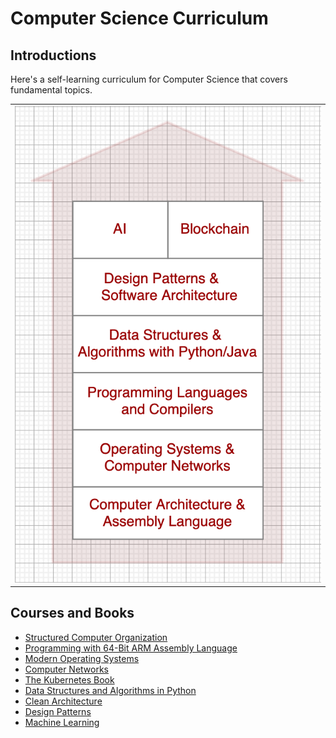 # Computer Science Curriculum

## Introductions
Here's a self-learning curriculum for Computer Science that covers fundamental topics.

<table width="256px">
  <tr>
    <td><img src="/books/my-recommended-books/cs-curriculum.png"/></td>
  </tr>
</table>

## Courses and Books
- [Structured Computer Organization](https://www.amazon.com/gp/product/B00IZ0B7YA/ref=dbs_a_def_rwt_hsch_vapi_taft_p1_i1)
- [Programming with 64-Bit ARM Assembly Language](https://www.amazon.com/Programming-64-Bit-ARM-Assembly-Language-ebook/dp/B0881Z2VJG/ref=sr_1_2?crid=37WB2CXX5OAKN&keywords=Raspberry+Pi+Operating+System+Assembly&qid=1692601376&s=digital-text&sprefix=raspberry+pi+operating+system+assembly%2Cdigital-text%2C207&sr=1-2)
- [Modern Operating Systems](https://www.amazon.com/gp/product/B013ROUMBM/ref=dbs_a_def_rwt_hsch_vapi_taft_p1_i4)
- [Computer Networks](https://www.amazon.com/gp/product/0132126958/ref=dbs_a_def_rwt_hsch_vapi_taft_p1_i3)
- [The Kubernetes Book](https://www.amazon.com/Kubernetes-Book-Version-November-2018-ebook/dp/B072TS9ZQZ/ref=sr_1_1_sspa?crid=20X5Z5XCICI5G&keywords=kubernetes&qid=1692602377&sprefix=kubernetes%2Caps%2C221&sr=8-1-spons&sp_csd=d2lkZ2V0TmFtZT1zcF9hdGY&psc=1)
- [Data Structures and Algorithms in Python](./python-data-structures/)
- [Clean Architecture](./clean-architecture/)
- [Design Patterns](https://www.amazon.com/Design-Patterns-Elements-Reusable-Object-Oriented/dp/0201633612/ref=sr_1_1?keywords=design+patterns&qid=1650258328&s=books&sprefix=design+pa%2Cstripbooks-intl-ship%2C286&sr=1-1)
- [Machine Learning](https://www.coursera.org/specializations/machine-learning-introduction?)


